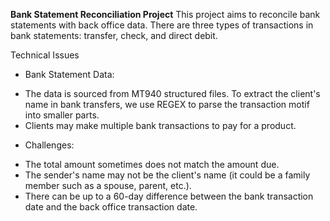 __Bank Statement Reconciliation Project__
This project aims to reconcile bank statements with back office data. There are three types of transactions in bank statements: transfer, check, and direct debit.

Technical Issues
- Bank Statement Data:
+ The data is sourced from MT940 structured files. To extract the client's name in bank transfers, we use REGEX to parse the transaction motif into smaller parts.
+ Clients may make multiple bank transactions to pay for a product.

- Challenges:
+ The total amount sometimes does not match the amount due.
+ The sender's name may not be the client's name (it could be a family member such as a spouse, parent, etc.).
+ There can be up to a 60-day difference between the bank transaction date and the back office transaction date.
